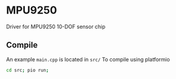 # MPU9250
Driver for MPU9250 10-DOF sensor chip

## Compile
An example `main.cpp` is located in `src/`
To compile using platformio
~~~bash
cd src; pio run;
~~~
